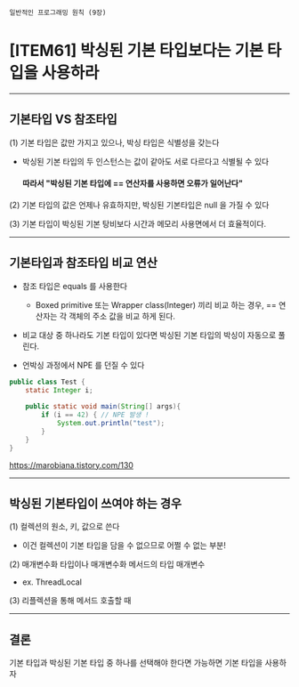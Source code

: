 `일반적인 프로그래밍 원칙 (9장)`

# [ITEM61] 박싱된 기본 타입보다는 기본 타입을 사용하라

---
## 기본타입 VS 참조타입

(1) 기본 타입은 값만 가지고 있으나, 박싱 타입은 식별성을 갖는다
  * 박싱된 기본 타입의 두 인스턴스는 값이 같아도 서로 다르다고 식별될 수 있다
    #### 따라서 "박싱된 기본 타입에 == 연산자를 사용하면 오류가 일어난다"

(2) 기본 타입의 값은 언제나 유효하지만, 박싱된 기본타입은 null 을 가질 수 있다

(3) 기본 타입이 박싱된 기본 탕비보다 시간과 메모리 사용면에서 더 효율적이다.

---
## 기본타입과 참조타입 비교 연산

* 참조 타입은 equals 를 사용한다
  * Boxed primitive 또는 Wrapper class(Integer) 끼리 비교 하는 경우, == 연산자는 각 객체의 주소 값을 비교 하게 된다.
    
* 비교 대상 중 하나라도 기본 타입이 있다면 박싱된 기본 타입의 박싱이 자동으로 풀린다.

* 언박싱 과정에서 NPE 를 던질 수 있다
```java
public class Test {
    static Integer i;
    
    public static void main(String[] args){
        if (i == 42) { // NPE 발생 !
            System.out.println("test");
        }
    }
}
```

https://marobiana.tistory.com/130

---

## 박싱된 기본타입이 쓰여야 하는 경우
(1) 컬렉션의 원소, 키, 값으로 쓴다
* 이건 컬렉션이 기본 타입을 담을 수 없으므로 어쩔 수 없는 부분!

(2) 매개변수화 타입이나 매개변수화 메서드의 타입 매개변수
* ex. ThreadLocal<Integer>

(3) 리플렉션을 통해 메서드 호출할 때


---

## 결론
기본 타입과 박싱된 기본 타입 중 하나를 선택해야 한다면 가능하면 기본 타입을 사용하자
